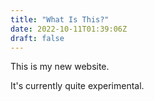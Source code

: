 ```yaml
---
title: "What Is This?"
date: 2022-10-11T01:39:06Z
draft: false
---
```


This is my new website.

It's currently quite experimental.
